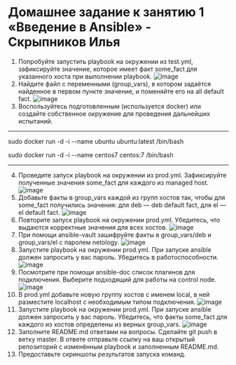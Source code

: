 # Домашнее задание к занятию 1 «Введение в Ansible» - Скрыпников Илья
1. Попробуйте запустить playbook на окружении из test.yml, зафиксируйте значение, которое имеет факт some_fact для указанного хоста при выполнении playbook.
![image](https://github.com/user-attachments/assets/65377855-10e2-419b-8683-e2be5293b9fb)
2. Найдите файл с переменными (group_vars), в котором задаётся найденное в первом пункте значение, и поменяйте его на all default fact.
![image](https://github.com/user-attachments/assets/bbc84e41-6ab4-42b9-b4f7-45720bb0350b)
3. Воспользуйтесь подготовленным (используется docker) или создайте собственное окружение для проведения дальнейших испытаний.
---
sudo docker run -d -i --name ubuntu ubuntu:latest /bin/bash

sudo docker run -d -i --name centos7 centos:7 /bin/bash

---
4. Проведите запуск playbook на окружении из prod.yml. Зафиксируйте полученные значения some_fact для каждого из managed host.
![image](https://github.com/user-attachments/assets/2d2fb2b3-e6c8-4d7d-93ad-7540fdf05428)
5. Добавьте факты в group_vars каждой из групп хостов так, чтобы для some_fact получились значения: для deb — deb default fact, для el — el default fact.
![image](https://github.com/user-attachments/assets/976789b5-2dda-4be0-8af6-cd1e86666da0)
6. Повторите запуск playbook на окружении prod.yml. Убедитесь, что выдаются корректные значения для всех хостов.
![image](https://github.com/user-attachments/assets/60f35778-d146-4e4a-bd83-fe1220110d2f)
7. При помощи ansible-vault зашифруйте факты в group_vars/deb и group_vars/el с паролем netology.
![image](https://github.com/user-attachments/assets/b34981f2-8414-45ed-85b9-bd58d137196f)
8. Запустите playbook на окружении prod.yml. При запуске ansible должен запросить у вас пароль. Убедитесь в работоспособности.
![image](https://github.com/user-attachments/assets/6b2d1ef6-a117-44cf-aac7-6d6bae8b8180)
9. Посмотрите при помощи ansible-doc список плагинов для подключения. Выберите подходящий для работы на control node.
![image](https://github.com/user-attachments/assets/78db2b38-d4d9-4077-9ab6-98a3ff474d00)
10. В prod.yml добавьте новую группу хостов с именем local, в ней разместите localhost с необходимым типом подключения.
![image](https://github.com/user-attachments/assets/67e688f3-756f-4d07-a6ee-6444736d009a)
11. Запустите playbook на окружении prod.yml. При запуске ansible должен запросить у вас пароль. Убедитесь, что факты some_fact для каждого из хостов определены из верных group_vars.
![image](https://github.com/user-attachments/assets/796f731c-2dd6-4b13-a076-222579536bc9)
12. Заполните README.md ответами на вопросы. Сделайте git push в ветку master. В ответе отправьте ссылку на ваш открытый репозиторий с изменённым playbook и заполненным README.md.
13. Предоставьте скриншоты результатов запуска команд.
